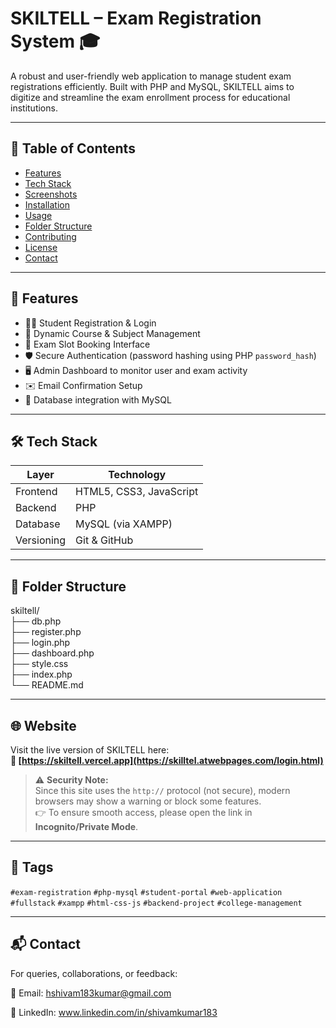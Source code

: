 # SKILTELL – Exam Registration System 🎓

A robust and user-friendly web application to manage student exam registrations efficiently. Built with PHP and MySQL, SKILTELL aims to digitize and streamline the exam enrollment process for educational institutions.

---

## 📌 Table of Contents

- [Features](#features)
- [Tech Stack](#tech-stack)
- [Screenshots](#screenshots)
- [Installation](#installation)
- [Usage](#usage)
- [Folder Structure](#folder-structure)
- [Contributing](#contributing)
- [License](#license)
- [Contact](#contact)

---

## 🚀 Features

- 🧑‍🎓 Student Registration & Login
- 🧾 Dynamic Course & Subject Management
- 📅 Exam Slot Booking Interface
- 🛡️ Secure Authentication (password hashing using PHP `password_hash`)
- 🖥️ Admin Dashboard to monitor user and exam activity
- ✉️ Email Confirmation Setup 
- 📂 Database integration with MySQL

---

## 🛠️ Tech Stack

| Layer       | Technology         |
|-------------|--------------------|
| Frontend    | HTML5, CSS3, JavaScript |
| Backend     | PHP                |
| Database    | MySQL (via XAMPP)  |
| Versioning  | Git & GitHub       |

---

## 🧩 Folder Structure

skiltell/  
├── db.php  
├── register.php  
├── login.php  
├── dashboard.php  
├── style.css  
├── index.php  
└── README.md  

---

## 🌐 Website

Visit the live version of SKILTELL here:  
**🔗 [https://skiltell.vercel.app](https://skilltel.atwebpages.com/login.html)**  
> ⚠️ **Security Note:**  
> Since this site uses the `http://` protocol (not secure), modern browsers may show a warning or block some features.  
> 👉 To ensure smooth access, please open the link in **Incognito/Private Mode**.
---


## 🔖 Tags

`#exam-registration` `#php-mysql` `#student-portal` `#web-application` `#fullstack` `#xampp` `#html-css-js` `#backend-project` `#college-management`

---

## 📬 Contact
For queries, collaborations, or feedback:

📧 Email: hshivam183kumar@gmail.com

💼 LinkedIn: www.linkedin.com/in/shivamkumar183

